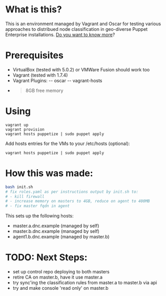 # What is this?

This is an environment managed by Vagrant and Oscar for testing various approaches to distribued node classification in geo-diverse Puppet Enterprise installations. [Do you want to know more](distributed-classification.markdown)?

# Prerequisites

- VirtualBox (tested with 5.0.2) or VMWare Fusion should work too
- Vagrant (tested with 1.7.4)
- Vagrant Plugins:
-- oscar
-- vagrant-hosts
- > 8GB free memory

# Using

```
vagrant up
vagrant provision
vagrant hosts puppetize | sudo puppet apply
```

Add hosts entries for the VMs to your /etc/hosts (optional):

```
vagrant hosts puppetize | sudo puppet apply
```

# How this was made:

```bash
bash init.sh
# fix roles.yaml as per instructions output by init.sh to:
# - kill firewall
# - increase memory on masters to 4GB, reduce on agent to 400MB
# - fix master fqdn in agent
```

This sets up the following hosts:

- master.a.dnc.example (managed by self)
- master.b.dnc.example (managed by self)
- agent1.b.dnc.example (managed by master.b)

# TODO: Next Steps:

- set up control repo deploying to both masters
- retire CA on master.b, have it use master.a
- try sync'ing the classification rules from master.a to master.b via api
- try and make console 'read only' on master.b

